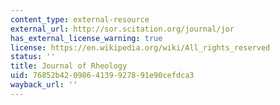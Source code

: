```yaml
---
content_type: external-resource
external_url: http://sor.scitation.org/journal/jor
has_external_license_warning: true
license: https://en.wikipedia.org/wiki/All_rights_reserved
status: ''
title: Journal of Rheology
uid: 76852b42-0986-4139-9278-91e90cefdca3
wayback_url: ''
---
```

